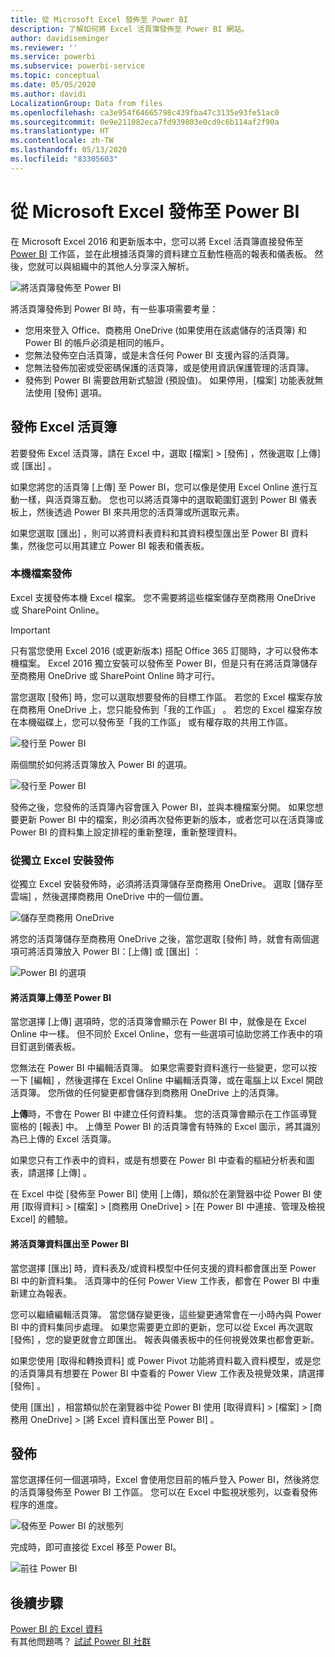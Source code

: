 ```yaml
---
title: 從 Microsoft Excel 發佈至 Power BI
description: 了解如何將 Excel 活頁簿發佈至 Power BI 網站。
author: davidiseminger
ms.reviewer: ''
ms.service: powerbi
ms.subservice: powerbi-service
ms.topic: conceptual
ms.date: 05/05/2020
ms.author: davidi
LocalizationGroup: Data from files
ms.openlocfilehash: ca3e954f64665798c439fba47c3135e93fe51ac0
ms.sourcegitcommit: 0e9e211082eca7fd939803e0cd9c6b114af2f90a
ms.translationtype: HT
ms.contentlocale: zh-TW
ms.lasthandoff: 05/13/2020
ms.locfileid: "83305603"
---
```

# <a name="publish-to-power-bi-from-microsoft-excel"></a>從 Microsoft Excel 發佈至 Power BI
在 Microsoft Excel 2016 和更新版本中，您可以將 Excel 活頁簿直接發佈至 [Power BI](https://powerbi.microsoft.com) 工作區，並在此根據活頁簿的資料建立互動性極高的報表和儀表板。 然後，您就可以與組織中的其他人分享深入解析。

![將活頁簿發佈至 Power BI](media/service-publish-from-excel/pbi_uploadexport2.png)

將活頁簿發佈到 Power BI 時，有一些事項需要考量：

* 您用來登入 Office、商務用 OneDrive (如果使用在該處儲存的活頁簿) 和 Power BI 的帳戶必須是相同的帳戶。
* 您無法發佈空白活頁簿，或是未含任何 Power BI 支援內容的活頁簿。
* 您無法發佈加密或受密碼保護的活頁簿，或是使用資訊保護管理的活頁簿。
* 發佈到 Power BI 需要啟用新式驗證 (預設值)。 如果停用，[檔案] 功能表就無法使用 [發佈] 選項。

## <a name="publish-your-excel-workbook"></a>發佈 Excel 活頁簿
若要發佈 Excel 活頁簿，請在 Excel 中，選取 [檔案]   >  [發佈]  ，然後選取 [上傳]  或 [匯出]  。

如果您將您的活頁簿 [上傳]  至 Power BI，您可以像是使用 Excel Online 進行互動一樣，與活頁簿互動。 您也可以將活頁簿中的選取範圍釘選到 Power BI 儀表板上，然後透過 Power BI 來共用您的活頁簿或所選取元素。

如果您選取 [匯出]  ，則可以將資料表資料和其資料模型匯出至 Power BI 資料集，然後您可以用其建立 Power BI 報表和儀表板。

### <a name="local-file-publishing"></a>本機檔案發佈
Excel 支援發佈本機 Excel 檔案。 您不需要將這些檔案儲存至商務用 OneDrive 或 SharePoint Online。

> [!IMPORTANT]
> 只有當您使用 Excel 2016 (或更新版本) 搭配 Office 365 訂閱時，才可以發佈本機檔案。 Excel 2016 獨立安裝可以發佈至 Power BI，但是只有在將活頁簿儲存至商務用 OneDrive 或 SharePoint Online 時才可行。
> 

當您選取 [發佈]  時，您可以選取想要發佈的目標工作區。 若您的 Excel 檔案存放在商務用 OneDrive 上，您只能發佈到「我的工作區」  。 若您的 Excel 檔案存放在本機磁碟上，您可以發佈至「我的工作區」  或有權存取的共用工作區。

![發行至 Power BI](media/service-publish-from-excel/pbi_choose_workspace.png)

兩個關於如何將活頁簿放入 Power BI 的選項。

![發行至 Power BI](media/service-publish-from-excel/pbi_uploadexport3.png)

發佈之後，您發佈的活頁簿內容會匯入 Power BI，並與本機檔案分開。 如果您想要更新 Power BI 中的檔案，則必須再次發佈更新的版本，或者您可以在活頁簿或 Power BI 的資料集上設定排程的重新整理，重新整理資料。

### <a name="publishing-from-a-standalone-excel-installation"></a>從獨立 Excel 安裝發佈
從獨立 Excel 安裝發佈時，必須將活頁簿儲存至商務用 OneDrive。 選取 [儲存至雲端]  ，然後選擇商務用 OneDrive 中的一個位置。

![儲存至商務用 OneDrive](media/service-publish-from-excel/pbi_savetoonedrive2.png)

將您的活頁簿儲存至商務用 OneDrive 之後，當您選取 [發佈]  時，就會有兩個選項可將活頁簿放入 Power BI：[上傳]  或 [匯出]  ：

![Power BI 的選項](media/service-publish-from-excel/pbi_uploadexport2.png)

#### <a name="upload-your-workbook-to-power-bi"></a>將活頁簿上傳至 Power BI
當您選擇 [上傳]  選項時，您的活頁簿會顯示在 Power BI 中，就像是在 Excel Online 中一樣。 但不同於 Excel Online，您有一些選項可協助您將工作表中的項目釘選到儀表板。

您無法在 Power BI 中編輯活頁簿。 如果您需要對資料進行一些變更，您可以按一下 [編輯]  ，然後選擇在 Excel Online 中編輯活頁簿，或在電腦上以 Excel 開啟活頁簿。 您所做的任何變更都會儲存到商務用 OneDrive 上的活頁簿。

**上傳**時，不會在 Power BI 中建立任何資料集。 您的活頁簿會顯示在工作區導覽窗格的 [報表] 中。 上傳至 Power BI 的活頁簿會有特殊的 Excel 圖示，將其識別為已上傳的 Excel 活頁簿。

如果您只有工作表中的資料，或是有想要在 Power BI 中查看的樞紐分析表和圖表，請選擇 [上傳]  。

在 Excel 中從 [發佈至 Power BI] 使用 [上傳]，類似於在瀏覽器中從 Power BI 使用 [取得資料] > [檔案] > [商務用 OneDrive] > [在 Power BI 中連接、管理及檢視 Excel]  的體驗。

#### <a name="export-workbook-data-to-power-bi"></a>將活頁簿資料匯出至 Power BI
當您選擇 [匯出]  時，資料表及/或資料模型中任何支援的資料都會匯出至 Power BI 中的新資料集。 活頁簿中的任何 Power View 工作表，都會在 Power BI 中重新建立為報表。

您可以繼續編輯活頁簿。 當您儲存變更後，這些變更通常會在一小時內與 Power BI 中的資料集同步處理。 如果您需要更立即的更新，您可以從 Excel 再次選取 [發佈]  ，您的變更就會立即匯出。 報表與儀表板中的任何視覺效果也都會更新。

如果您使用 [取得和轉換資料] 或 Power Pivot 功能將資料載入資料模型，或是您的活頁簿具有想要在 Power BI 中查看的 Power View 工作表及視覺效果，請選擇 [發佈]  。

使用 [匯出]  ，相當類似於在瀏覽器中從 Power BI 使用 [取得資料] > [檔案] > [商務用 OneDrive] > [將 Excel 資料匯出至 Power BI]  。

## <a name="publishing"></a>發佈
當您選擇任何一個選項時，Excel 會使用您目前的帳戶登入 Power BI，然後將您的活頁簿發佈至 Power BI 工作區。 您可以在 Excel 中監視狀態列，以查看發佈程序的進度。

![發佈至 Power BI 的狀態列](media/service-publish-from-excel/pbi_publishingstatus.png)

完成時，即可直接從 Excel 移至 Power BI。

![前往 Power BI](media/service-publish-from-excel/pbi_gotopbi.png)

## <a name="next-steps"></a>後續步驟
[Power BI 的 Excel 資料](service-excel-workbook-files.md)  
有其他問題嗎？ [試試 Power BI 社群](https://community.powerbi.com/)


